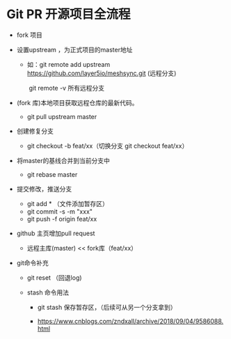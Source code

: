 # Git PR 开源项目全流程

- fork 项目

- 设置upstream ，为正式项目的master地址

  - 如：git remote add upstream https://github.com/layer5io/meshsync.git (远程分支)

    ​        git remote -v 所有远程分支

- (fork 库)本地项目获取远程仓库的最新代码。

  - git pull upstream master

- 创建修复分支
  - git checkout -b feat/xx（切换分支 git checkout feat/xx）
- 将master的基线合并到当前分支中
  - git rebase master

- 提交修改，推送分支
  - git add * （文件添加暂存区）
  - git commit -s -m "xxx"
  - git push -f origin feat/xx

- github 主页增加pull request
  - 远程主库(master) << fork库（feat/xx）



- git命令补充
  - git reset （回退log)

  - stash 命令用法

    - git stash  保存暂存区，（后续可从另一个分支拿到）

    - https://www.cnblogs.com/zndxall/archive/2018/09/04/9586088.html